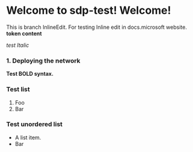 # Welcome to sdp-test! Welcome!

This is branch InlineEdit. For testing Inline edit in docs.microsoft
website. **token content**

*test Italic*

### 1. Deploying the network
**Test BOLD syntax.**



### Test list
1.  Foo
2.  Bar

### Test unordered list
*   A list item.
*   Bar



